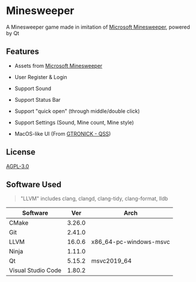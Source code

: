 # Minesweeper

A Minesweeper game made in imitation of [Microsoft Minesweeper](https://www.msn.cn/zh-cn/play/microsoft-minesweeper/cg-msminesweeper), powered by Qt

## Features

- Assets from [Microsoft Minesweeper](https://www.msn.cn/zh-cn/play/microsoft-minesweeper/cg-msminesweeper)

- User Register & Login

- Support Sound

- Support Status Bar

- Support "quick open" (through middle/double click)

- Support Settings (Sound, Mine count, Mine style)

- MacOS-like UI (From [GTRONICK - QSS](https://github.com/GTRONICK/QSS))


## License

[AGPL-3.0](https://github.com/Bili-TianX/Minesweeper/blob/master/LICENSE)

## Software Used

> "LLVM" includes clang, clangd, clang-tidy, clang-format, lldb

|Software|Ver|Arch|
|-|-|-|
|CMake|3.26.0||
|Git|2.41.0||
|LLVM|16.0.6|x86_64-pc-windows-msvc|
|Ninja|1.11.0||
|Qt|5.15.2|msvc2019_64|
|Visual Studio Code|1.80.2||